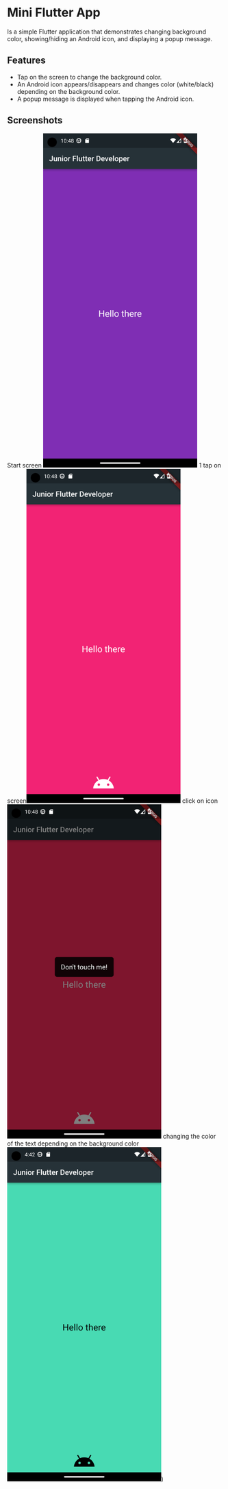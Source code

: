 # Mini Flutter App

Is a simple Flutter application that demonstrates changing background color, showing/hiding an Android icon, and displaying a popup message.

## Features

- Tap on the screen to change the background color.
- An Android icon appears/disappears and changes color (white/black) depending on the background color.
- A popup message is displayed when tapping the Android icon.

## Screenshots

Start screen
<img src="screenshots/none.png" alt="Start screen" width="360" height="780"> 1 tap on screen<img src="screenshots/android_icon.png" alt="1 tap on screen" width="360" height="780">
click on icon<img src="screenshots/dont_touch_me.png" alt="click on icon" width="360" height="780">
changing the color of the text depending on the background color<img src="screenshots/change_clr.png" alt="changing the color of the text depending on the background color" width="360" height="780">)
